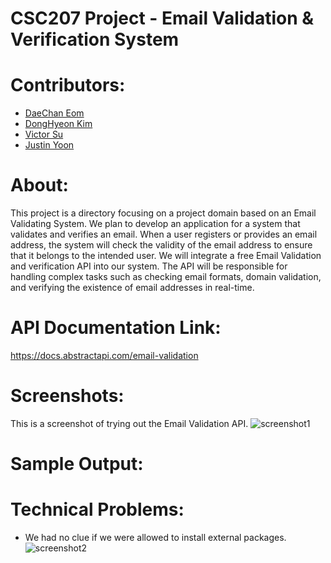 # CSC207 Project - Email Validation & Verification System
# Contributors:
* [DaeChan Eom]((https://github.com/daechan0615))
* [DongHyeon Kim]((https://github.com/hoooing))
* [Victor Su]((https://github.com/VictorSu33))
* [Justin Yoon]((https://github.com/justinyoon95))
  
# About:
This project is a directory focusing on a project domain based on an Email Validating System. We plan to develop an application for a system that validates and verifies an email. When a user registers or provides an email address, the system will check the validity of the email address to ensure that it belongs to the intended user. We will integrate a free Email Validation and verification API into our system. The API will be responsible for handling complex tasks such as checking email formats, domain validation, and verifying the existence of email addresses in real-time.

# API Documentation Link:
https://docs.abstractapi.com/email-validation

# Screenshots:
This is a screenshot of trying out the Email Validation API.
![screenshot1](https://github.com/hoooing/CSC207-Project/assets/88988698/8a94e452-96ae-462a-978e-d57256c82be9)

# Sample Output:

# Technical Problems:
- We had no clue if we were allowed to install external packages.
![screenshot2](https://github.com/hoooing/CSC207-Project/assets/88988698/1f4c1a1c-78ea-4e26-ab00-c511d2b0cc77)
